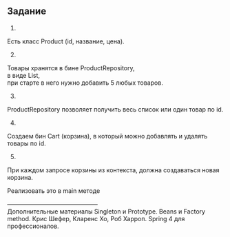 Задание
---

1.
Есть класс Product (id, название, цена).  

2.
Товары хранятся в бине ProductRepository,  
в виде List<Product>,  
при старте в него нужно добавить 5 любых товаров.  

3.
ProductRepository позволяет получить весь список или один товар по id. 

4.
Создаем бин Cart (корзина), 
в который можно добавлять и удалять товары по id.

5.
При каждом запросе корзины из контекста, 
должна создаваться новая корзина.


Реализовать это в main методе

––––––––––––––––––––––––––––––  
   Дополнительные материалы
   Singleton и Prototype.
   Beans и Factory method.
   Крис Шефер, Кларенс Хо, Роб Харроп. Spring 4 для профессионалов.